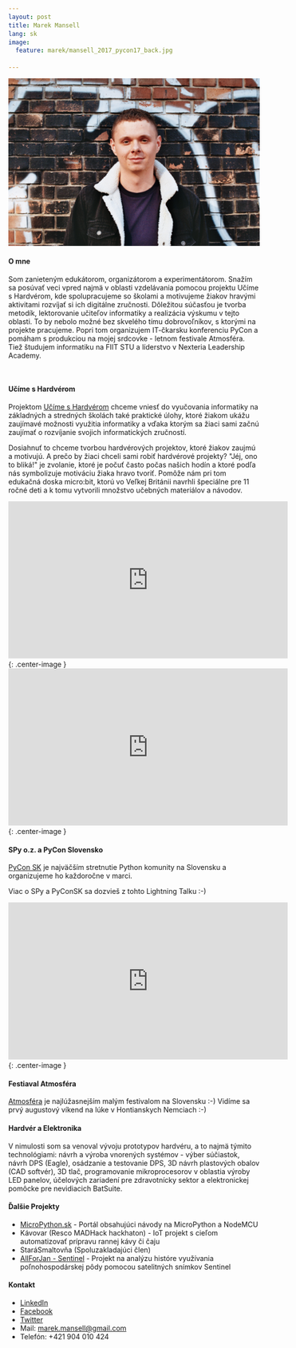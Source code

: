 ```yaml
---
layout: post
title: Marek Mansell
lang: sk
image:
  feature: marek/mansell_2017_pycon17_back.jpg

---
```


![Marek Mansell](/images/marek/mansell_2019_wall_big.jpg)

#### O mne

Som zanieteným edukátorom, organizátorom a experimentátorom. Snažím sa posúvať veci vpred najmä v oblasti vzdelávania pomocou projektu Učíme s Hardvérom, kde spolupracujeme so školami a motivujeme žiakov hravými aktivitami rozvíjať si ich digitálne zručnosti. Dôležitou súčasťou je tvorba metodík, lektorovanie učiteľov informatiky a realizácia výskumu v tejto oblasti. To by nebolo možné bez skvelého tímu dobrovoľníkov, s ktorými na projekte pracujeme. Popri tom organizujem IT-čkarsku konferenciu PyCon a pomáham s produkciou na mojej srdcovke - letnom festivale Atmosféra. Tiež študujem informatiku na FIIT STU a líderstvo v Nexteria Leadership Academy.

<br/>

#### Učíme s Hardvérom

Projektom [Učíme s Hardvérom](//ucimeshardverom.sk/) chceme vniesť do vyučovania informatiky na základných a stredných školách také praktické
úlohy, ktoré žiakom ukážu zaujímavé možnosti využitia informatiky a vďaka ktorým sa žiaci sami začnú zaujímať o
rozvíjanie svojich informatických zručností.

Dosiahnuť to chceme tvorbou hardvérových projektov, ktoré žiakov zaujmú a motivujú. A prečo by žiaci chceli sami robiť
hardvérové projekty? "Jéj, ono to bliká!" je zvolanie, ktoré je počuť často počas našich hodín a ktoré podľa nás
symbolizuje motiváciu žiaka hravo tvoriť. Pomôže nám pri tom edukačná doska micro:bit, ktorú vo Veľkej Británii
navrhli špeciálne pre 11 ročné deti a k tomu vytvorili množstvo učebných materiálov a návodov.

<iframe width="560" height="315" src="https://www.youtube.com/embed/cM5DdhZD9aY" frameborder="0" allow="autoplay; encrypted-media" allowfullscreen></iframe>{: .center-image }

<br/>

<iframe width="560" height="315" src="https://www.youtube.com/embed/sQNQT-0ySMw" frameborder="0" allow="autoplay; encrypted-media" allowfullscreen></iframe>{: .center-image }

<br/>

#### SPy o.z. a PyCon Slovensko

[PyCon SK](//pycon.sk/) je najväčším stretnutie Python komunity na Slovensku a organizujeme ho každoročne v marci.

Viac o SPy a PyConSK sa dozvieš z tohto Lightning Talku :-) 
<iframe width="560" height="315" src="https://www.youtube.com/embed/XsKUP23WPxY?rel=0&amp;controls=0&amp;showinfo=0&amp;start=432" frameborder="0" allow="autoplay; encrypted-media" allowfullscreen></iframe>{: .center-image }

#### Festiaval Atmosféra

[Atmosféra](//festivalatmosfera.sk/) je najlúžasnejším malým festivalom na Slovensku :-) Vidíme sa prvý augustový
víkend na lúke v Hontianskych Nemciach :-)

#### Hardvér a Elektronika

V nimulosti som sa venoval vývoju prototypov hardvéru, a to najmä týmito technológiami: návrh a výroba vnorených
systémov - výber súčiastok, návrh DPS (Eagle), osádzanie a testovanie DPS, 3D návrh plastových obalov (CAD softvér),
3D tlač, programovanie mikroprocesorov v oblastia výroby LED panelov, účelových zariadení pre zdravotnícky sektor
a elektronickej pomôcke pre nevidiacich BatSuite.

#### Ďalšie Projekty

*   [MicroPython.sk](http://micropython.sk/) - Portál obsahujúci návody na MicroPython a NodeMCU
*   Kávovar (Resco MADHack hackhaton) - IoT projekt s cieľom automatizovať prípravu rannej kávy či čaju
*   StaráSmaltov&#x0148;a (Spoluzakladajúci člen)
*   [AllForJan - Sentinel](https://github.com/AllForJan/sentinel) - Projekt na analýzu históre využívania
    poľnohospodárskej pôdy pomocou satelitných snímkov Sentinel


#### Kontakt

* [LinkedIn](https://www.linkedin.com/in/marekmansell)
* [Facebook](https://facebook.com/marekmansell)
* [Twitter](https://twitter.com/marekmansell)
* Mail: marek.mansell@gmail.com
* Telefón: +421 904 010 424
